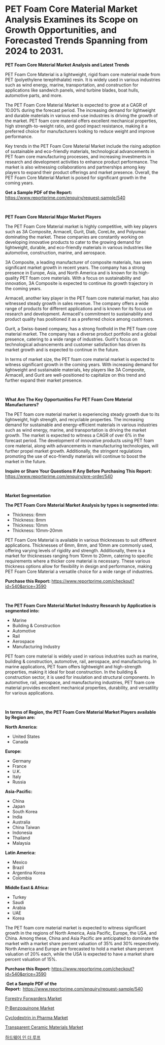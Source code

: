 <p><h1>PET Foam Core Material Market Analysis Examines its Scope on Growth Opportunities, and Forecasted Trends Spanning from 2024 to 2031.</h1></p><p><strong>PET Foam Core Material Market Analysis and Latest Trends</strong></p>
<p><p>PET Foam Core Material is a lightweight, rigid foam core material made from PET (polyethylene terephthalate) resin. It is widely used in various industries such as wind energy, marine, transportation, and construction for applications like sandwich panels, wind turbine blades, boat hulls, automotive parts, and more. </p><p>The PET Foam Core Material Market is expected to grow at a CAGR of 10.00% during the forecast period. The increasing demand for lightweight and durable materials in various end-use industries is driving the growth of the market. PET foam core material offers excellent mechanical properties, high strength-to-weight ratio, and good impact resistance, making it a preferred choice for manufacturers looking to reduce weight and improve performance.</p><p>Key trends in the PET Foam Core Material Market include the rising adoption of sustainable and eco-friendly materials, technological advancements in PET foam core manufacturing processes, and increasing investments in research and development activities to enhance product performance. The market is also witnessing collaborations and partnerships among key players to expand their product offerings and market presence. Overall, the PET Foam Core Material Market is poised for significant growth in the coming years.</p></p>
<p><strong>Get a Sample PDF of the Report:&nbsp;</strong> <a href="https://www.reportprime.com/enquiry/request-sample/540">https://www.reportprime.com/enquiry/request-sample/540</a></p>
<p>&nbsp;</p>
<p><strong>PET Foam Core Material Major Market Players</strong></p>
<p><p>The PET Foam Core Material market is highly competitive, with key players such as 3A Composite, Armacell, Gurit, Diab, CoreLite, and Polyumac dominating the market. These companies are constantly working on developing innovative products to cater to the growing demand for lightweight, durable, and eco-friendly materials in various industries like automotive, construction, marine, and aerospace.</p><p>3A Composite, a leading manufacturer of composite materials, has seen significant market growth in recent years. The company has a strong presence in Europe, Asia, and North America and is known for its high-quality PET foam core materials. With a focus on sustainability and innovation, 3A Composite is expected to continue its growth trajectory in the coming years.</p><p>Armacell, another key player in the PET foam core material market, has also witnessed steady growth in sales revenue. The company offers a wide range of products for different applications and is known for its focus on research and development. Armacell's commitment to sustainability and product quality has positioned it as a preferred choice among customers.</p><p>Gurit, a Swiss-based company, has a strong foothold in the PET foam core material market. The company has a diverse product portfolio and a global presence, catering to a wide range of industries. Gurit's focus on technological advancements and customer satisfaction has driven its market growth and is expected to continue in the future.</p><p>In terms of market size, the PET foam core material market is expected to witness significant growth in the coming years. With increasing demand for lightweight and sustainable materials, key players like 3A Composite, Armacell, and Gurit are well-positioned to capitalize on this trend and further expand their market presence.</p></p>
<p>&nbsp;</p>
<p><strong>What Are The Key Opportunities For PET Foam Core Material Manufacturers?</strong></p>
<p><p>The PET foam core material market is experiencing steady growth due to its lightweight, high strength, and recyclable properties. The increasing demand for sustainable and energy-efficient materials in various industries such as wind energy, marine, and transportation is driving the market growth. The market is expected to witness a CAGR of over 6% in the forecast period. The development of innovative products using PET foam core material, along with advancements in manufacturing technologies, will further propel market growth. Additionally, the stringent regulations promoting the use of eco-friendly materials will continue to boost the market in the future.</p></p>
<p><strong>Inquire or Share Your Questions If Any Before Purchasing This Report:</strong> <a href="https://www.reportprime.com/enquiry/pre-order/540">https://www.reportprime.com/enquiry/pre-order/540</a></p>
<p>&nbsp;</p>
<p><strong>Market Segmentation</strong></p>
<p><strong>The PET Foam Core Material Market Analysis by types is segmented into:</strong></p>
<p><ul><li>Thickness: 6mm</li><li>Thickness: 8mm</li><li>Thickness: 10mm</li><li>Thickness: 10mm-20mm</li></ul></p>
<p><p>PET Foam Core Material is available in various thicknesses to suit different applications. Thicknesses of 6mm, 8mm, and 10mm are commonly used, offering varying levels of rigidity and strength. Additionally, there is a market for thicknesses ranging from 10mm to 20mm, catering to specific requirements where a thicker core material is necessary. These various thickness options allow for flexibility in design and performance, making PET Foam Core Material a versatile choice for a wide range of industries.</p></p>
<p><strong>Purchase this Report:&nbsp;</strong><a href="https://www.reportprime.com/checkout?id=540&price=3590">https://www.reportprime.com/checkout?id=540&price=3590</a></p>
<p>&nbsp;</p>
<p><strong>The PET Foam Core Material Market Industry Research by Application is segmented into:</strong></p>
<p><ul><li>Marine</li><li>Building & Construction</li><li>Automotive</li><li>Rail</li><li>Aerospace</li><li>Manufacturing Industry</li></ul></p>
<p><p>PET foam core material is widely used in various industries such as marine, building & construction, automotive, rail, aerospace, and manufacturing. In marine applications, PET foam offers lightweight and high-strength properties, making it ideal for boat construction. In the building & construction sector, it is used for insulation and structural components. In automotive, rail, aerospace, and manufacturing industries, PET foam core material provides excellent mechanical properties, durability, and versatility for various applications.</p></p>
<p>&nbsp;</p>
<p><strong>In terms of Region, the PET Foam Core Material Market Players available by Region are:</strong></p>
<p>
    <p> <strong> North America: </strong>
        <ul>
            <li>United States</li>
            <li>Canada</li>
        </ul>
        </p> 
    <p> <strong> Europe: </strong>
        <ul>
            <li>Germany</li>
            <li>France</li>
            <li>U.K.</li>
            <li>Italy</li>
            <li>Russia</li>
        </ul>
        </p> 
    <p> <strong> Asia-Pacific: </strong>
        <ul>
            <li>China</li>
            <li>Japan</li>
            <li>South Korea</li>
            <li>India</li>
            <li>Australia</li>
            <li>China Taiwan</li>
            <li>Indonesia</li>
            <li>Thailand</li>
            <li>Malaysia</li>
        </ul>
        </p> 
    <p> <strong> Latin America: </strong>
        <ul>
            <li>Mexico</li>
            <li>Brazil</li>
            <li>Argentina Korea</li>
            <li>Colombia</li>
        </ul>
        </p> 
    <p> <strong> Middle East & Africa: </strong>
        <ul>
            <li>Turkey</li>
            <li>Saudi</li>
            <li>Arabia</li>
            <li>UAE</li>
            <li>Korea</li>
        </ul>
    </p>
    </p>
<p><p>The PET foam core material market is expected to witness significant growth in the regions of North America, Asia Pacific, Europe, the USA, and China. Among these, China and Asia Pacific are anticipated to dominate the market with a market share percent valuation of 35% and 30% respectively. North America and Europe are forecasted to hold a market share percent valuation of 20% each, while the USA is expected to have a market share percent valuation of 15%.</p></p>
<p><strong>Purchase this Report: </strong><a href="https://www.reportprime.com/checkout?id=540&price=3590">https://www.reportprime.com/checkout?id=540&price=3590</a></p>
<p>&nbsp;<strong>Get a Sample PDF of the Report:&nbsp;&nbsp;</strong><a href="https://www.reportprime.com/enquiry/request-sample/540">https://www.reportprime.com/enquiry/request-sample/540</a></p>
<p><strong></strong></p>
<p><p><a href="https://issuu.com/reportprime-2/docs/forestry-forwarders-market-size-2030.pptx">Forestry Forwarders Market</a></p><p><a href="https://github.com/shotows/Market-Research-Report-List-1/blob/main/p-benzoquinone-market.md">P-Benzoquinone Market</a></p><p><a href="https://github.com/beatblasta/Market-Research-Report-List-2/blob/main/cyclodextrin-in-pharma-market.md">Cyclodextrin in Pharma Market</a></p><p><a href="https://issuu.com/reportprime-2/docs/transparent-ceramic-materials-market-size-2030.ppt">Transparent Ceramic Materials Market</a></p><p><a href="https://medium.com/@fredajerde/%ED%95%98%EB%93%9C%EC%9B%A8%EC%96%B4-%EC%9D%B8-%EB%8D%94-%EB%A3%A8%ED%94%84-%EC%8B%9C%EC%9E%A5-%EA%B7%9C%EB%AA%A8%EB%8A%94-%EA%B8%80%EB%A1%9C%EB%B2%8C-%EC%82%B0%EC%97%85%EC%97%90%EC%84%9C-%EC%B5%9C%EC%A0%81%EC%9D%98-%EB%A7%88%EC%BC%80%ED%8C%85-%EC%B1%84%EB%84%90%EC%9D%84-%EB%B3%B4%EC%97%AC%EC%A4%8D%EB%8B%88%EB%8B%A4-833d1bf1d8ac">하드웨어 인 더 루프</a></p></p>